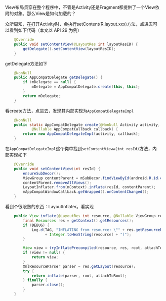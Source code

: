 View布局贯穿在整个程序中，不管是Activity还是Fragment都提供了一个View依附的对象。那么View是如何加载的？

众所周知，在打开Activity时，会执行setContent(R.layout.xxx)方法，点进去可以看到如下代码（本文以 API 29 为例）
```java
    @Override
    public void setContentView(@LayoutRes int layoutResID) {
        getDelegate().setContentView(layoutResID);
    }
```
getDelegate方法如下
```java
    @NonNull
    public AppCompatDelegate getDelegate() {
        if (mDelegate == null) {
            mDelegate = AppCompatDelegate.create(this, this);
        }
        return mDelegate;
    }
```
看create方法，点进去，发现其内部实现为`AppCompatDelegateImpl`
```java
    @NonNull
    public static AppCompatDelegate create(@NonNull Activity activity,
            @Nullable AppCompatCallback callback) {
        return new AppCompatDelegateImpl(activity, callback);
    }
```
在`AppCompatDelegateImpl`这个类中找到`setContentVieww(int resId)`方法，内部实现如下
```java
    @Override
    public void setContentView(int resId) {
        ensureSubDecor();
        ViewGroup contentParent = mSubDecor.findViewById(android.R.id.content);
        contentParent.removeAllViews();
        LayoutInflater.from(mContext).inflate(resId, contentParent);
        mAppCompatWindowCallback.getWrapped().onContentChanged();
    }
```
看到个很眼熟的东西：LayoutInflater。看实现
```java
    public View inflate(@LayoutRes int resource, @Nullable ViewGroup root, boolean attachToRoot) {
        final Resources res = getContext().getResources();
        if (DEBUG) {
            Log.d(TAG, "INFLATING from resource: \"" + res.getResourceName(resource) + "\" ("
                  + Integer.toHexString(resource) + ")");
        }

        View view = tryInflatePrecompiled(resource, res, root, attachToRoot);
        if (view != null) {
            return view;
        }
        XmlResourceParser parser = res.getLayout(resource);
        try {
            return inflate(parser, root, attachToRoot);
        } finally {
            parser.close();
        }
    }
```


